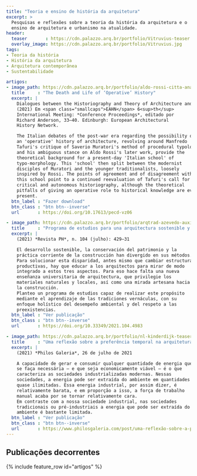 ```yaml
---
title: "Teoria e ensino de história da arquitetura"
excerpt: >
  Pesquisas e reflexões sobre a teoria da história da arquitetura e o
  ensino de arquitetura e urbanismo na atualidade.
header:
  teaser       : https://cdn.palazzo.arq.br/portfolio/Vitruvius-teaser.jpg
  overlay_image: https://cdn.palazzo.arq.br/portfolio/Vitruvius.jpg
tags:
- Teoria da história
- História da arquitetura
- Arquitetura contemporânea
- Sustentabilidade

artigos:
- image_path: https://cdn.palazzo.arq.br/portfolio/aldo-rossi-citta-analoga-crop-teaser.jpg
  title     : "The Death and Life of ‘Operative’ History"
  excerpt: |
    Dialogues between the Historiography and Theory of Architecture and Urbanism in Contemporary Italy
    (2021) Em <span class="smallcaps">EAHN</span> 6<sup>th</sup>
    International Meeting: *Conference Proceedings*, editado por
    Richard Anderson, 33–40. Edinburgh: European Architectural
    History Network.

    The Italian debates of the post-war era regarding the possibility of
    an 'operative' history of architecture, revolving around Manfredo
    Tafuri's critique of Saverio Muratori's method of procedural typology
    and his ambiguous stance on Aldo Rossi's later work, provide the
    theoretical background for a present-day 'Italian school' of
    typo-morphology. This 'school' then split between the modernist
    disciples of Muratori and the younger traditionalists, loosely
    inspired by Rossi. The points of agreement and of disagreement within
    this school point to a continued reevaluation of Tafuri's call for a
    critical and autonomous historiography, although the theoretical
    pitfalls of giving an operative role to historical knowledge are ever
    present.
  btn_label : "Fazer download"
  btn_class : "btn btn--inverse"
  url       : https://doi.org/10.17613/pecd-vz06

- image_path: https://cdn.palazzo.arq.br/portfolio/arqtrad-azevedo-auxiliar-modelacao-crop-teaser.jpg
  title     : "Programa de estudios para una arquitectura sostenible y sensible al patrimonio"
  excerpt: |
    (2021) *Revista PH*, n. 104 (julho): 429–31

    El desarrollo sostenible, la conservación del patrimonio y la
    práctica corriente de la construcción han divergido en sus métodos.
    Para solucionar esta disparidad, antes mismo que cambiar estructuras
    productivas, hay que educar a los arquitectos para mirar de modo
    integrado a estos tres aspectos. Para eso hace falta una nueva
    enseñanza universitaria de arquitectura, que privilegie los
    materiales naturales y locales, así como una mirada artesana hacia
    la construcción.
    Planteo un programa de estudios capaz de realizar este propósito
    mediante el aprendizaje de las tradiciones vernáculas, con su
    enfoque holístico del desempeño ambiental y del respeto a las
    preexistencias.
  btn_label : "Ver publicação"
  btn_class : "btn btn--inverse"
  url       : https://doi.org/10.33349/2021.104.4983

- image_path: https://cdn.palazzo.arq.br/portfolio/nl-kinderdijk-teaser.jpg
  title     : "Uma reflexão sobre a preferência temporal na arquitetura"
  excerpt: |
    (2021) *Philos Galeria*, 26 de julho de 2021

    A capacidade de gerar e consumir qualquer quantidade de energia que
    se faça necessária — e que seja economicamente viável — é o que
    caracteriza as sociedades industrializadas modernas. Nessas
    sociedades, a energia pode ser extraída do ambiente em quantidades
    quase ilimitadas. Essa energia industrial, por assim dizer, é
    relativamente barata, e em proporção a isso, a força de trabalho
    manual acaba por se tornar relativamente cara.
    Em contraste com a nossa sociedade industrial, nas sociedades
    tradicionais ou pré-industriais a energia que pode ser extraída do
    ambiente é bastante limitada.
  btn_label : "Ver publicação"
  btn_class : "btn btn--inverse"
  url       : https://www.philosgaleria.com/post/uma-reflexão-sobre-a-preferência-temporal-na-arquitetura
---
```


## Publicações decorrentes ##

{% include feature_row id="artigos" %}

